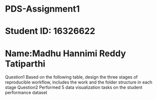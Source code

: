 # PDS-Assignment1
# Student ID: 16326622
# Name:Madhu Hannimi Reddy Tatiparthi
Question1
Based on the following table, design the three stages of reproducible workflow, includes the work 
and the folder structure in each stage 
Question2
Performed 5 data visualization tasks on the student performance dataset 

